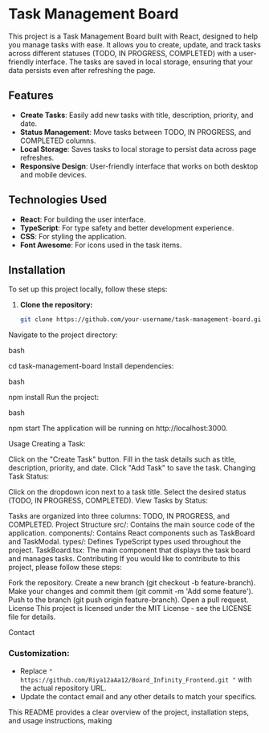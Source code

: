# Task Management Board

This project is a Task Management Board built with React, designed to help you manage tasks with ease. It allows you to create, update, and track tasks across different statuses (TODO, IN PROGRESS, COMPLETED) with a user-friendly interface. The tasks are saved in local storage, ensuring that your data persists even after refreshing the page.

## Features

- **Create Tasks**: Easily add new tasks with title, description, priority, and date.
- **Status Management**: Move tasks between TODO, IN PROGRESS, and COMPLETED columns.
- **Local Storage**: Saves tasks to local storage to persist data across page refreshes.
- **Responsive Design**: User-friendly interface that works on both desktop and mobile devices.

## Technologies Used

- **React**: For building the user interface.
- **TypeScript**: For type safety and better development experience.
- **CSS**: For styling the application.
- **Font Awesome**: For icons used in the task items.

## Installation

To set up this project locally, follow these steps:

1. **Clone the repository:**
   ```bash
   git clone https://github.com/your-username/task-management-board.git
Navigate to the project directory:

bash

cd task-management-board
Install dependencies:

bash

npm install
Run the project:

bash

npm start
The application will be running on http://localhost:3000.

Usage
Creating a Task:

Click on the "Create Task" button.
Fill in the task details such as title, description, priority, and date.
Click "Add Task" to save the task.
Changing Task Status:

Click on the dropdown icon next to a task title.
Select the desired status (TODO, IN PROGRESS, COMPLETED).
View Tasks by Status:

Tasks are organized into three columns: TODO, IN PROGRESS, and COMPLETED.
Project Structure
src/: Contains the main source code of the application.
components/: Contains React components such as TaskBoard and TaskModal.
types/: Defines TypeScript types used throughout the project.
TaskBoard.tsx: The main component that displays the task board and manages tasks.
Contributing
If you would like to contribute to this project, please follow these steps:

Fork the repository.
Create a new branch (git checkout -b feature-branch).
Make your changes and commit them (git commit -m 'Add some feature').
Push to the branch (git push origin feature-branch).
Open a pull request.
License
This project is licensed under the MIT License - see the LICENSE file for details.

Contact




### Customization:

- Replace `" https://github.com/Riya12aAa12/Board_Infinity_Frontend.git
"` with the actual repository URL.
- Update the contact email and any other details to match your specifics.

This README provides a clear overview of the project, installation steps, and usage instructions, making 
